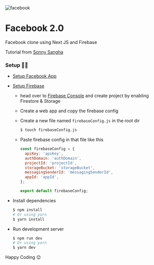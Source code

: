 <p text-align="center">
	<img src='https://links.papareact.com/t4i' alt='facebook' />    
</p>

# Facebook 2.0

Facebook clone using Next JS and Firebase

Tutorial from [Sonny Sangha](https://youtu.be/dBotWYKYYWc) 

### Setup 👷‍♂️

- [Setup Facebook App](https://youtu.be/dBotWYKYYWc?t=4059)

- [Setup Firebase](https://youtu.be/dBotWYKYYWc?t=8939)

  - head over to [Firebase Console](https://console.firebase.google.com) and create project by enabling Firestore & Storage

  - Create a web app and copy the firebase config

  - Create a new file named `firebaseConfig.js` in the root dir

    ```bash
    $ touch firebaseConfig.js
    ```

  - Paste firebase config in that file like this

    ```javascript
    const firebaseConfig = {
      apiKey: 'apiKey',
      authDomain: 'authDomain',
      projectId: 'projectId',
      storageBucket: 'storageBucket',
      messagingSenderId: 'messagingSenderId',
      appId: 'appId',
    };
    
    export default firebaseConfig;
    ```

- Install dependencies

  ```bash
  $ npm install
  # Or using yarn
  $ yarn install
  ```

- Run development server

  ```bash
  $ npm run dev
  # Or using yarn
  $ yarn dev
  ```

Happy Coding 😉
